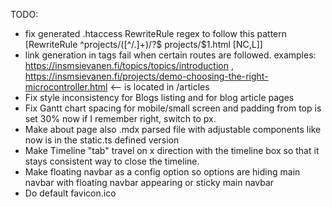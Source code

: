 TODO:
- fix generated .htaccess RewriteRule regex to follow this pattern [RewriteRule ^projects/([^/.]+)/?$ projects/$1.html [NC,L]]
- link generation in tags fail when certain routes are followed. examples: https://insmsievanen.fi/topics/topics/introduction , https://insmsievanen.fi/projects/demo-choosing-the-right-microcontroller.html <-- is located in /articles
- Fix style inconsistency for Blogs listing and for blog article pages
- Fix Gantt chart spacing for mobile/small screen and padding from top is set 30% now if I remember right, switch to px.
- Make about page also .mdx parsed file with adjustable components like now is in the static.ts defined version
- Make Timeline "tab" travel on x direction with the timeline box so that it stays consistent way to close the timeline.
- Make floating navbar as a config option so options are hiding main navbar with floating navbar appearing or sticky main navbar
- Do default favicon.ico
